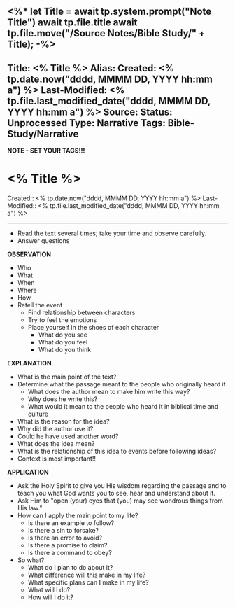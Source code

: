 <%*
let Title = await tp.system.prompt("Note Title")
await tp.file.title
await tp.file.move("/Source Notes/Bible Study/" + Title);
-%>
---
Title: <% Title %>
Alias:
Created: <% tp.date.now("dddd, MMMM DD, YYYY hh:mm a") %>
Last-Modified: <% tp.file.last_modified_date("dddd, MMMM DD, YYYY hh:mm a") %>
Source: 
Status: Unprocessed
Type: Narrative
Tags:  Bible-Study/Narrative
---

**NOTE - SET YOUR TAGS!!!**


# <% Title %>
Created:: <% tp.date.now("dddd, MMMM DD, YYYY hh:mm a") %>
Last-Modified:: <% tp.file.last_modified_date("dddd, MMMM DD, YYYY hh:mm a") %>

---

- Read the text several times; take your time and observe carefully.
- Answer questions

**OBSERVATION**
- Who 
- What
- When
- Where
- How
- Retell the event
	- Find relationship between characters
	- Try to feel the emotions
	- Place yourself in the shoes of each character
		- What do you see
		- What do you feel
		- What do you think

**EXPLANATION**
- What is the main point of the text?
- Determine what the passage meant to the people who originally heard it
	- What does the author mean to make him write this way?
	- Why does he write this?
	- What would it mean to the people who heard it in biblical time and culture
- What is the reason for the idea?
- Why did the author use it?
- Could he have used another word?
- What does the idea mean?
- What is the relationship of this idea to events before following ideas?
- Context is most important!!

**APPLICATION**
- Ask the Holy Spirit to give you His wisdom regarding the passage and to teach you what God wants you to see, hear and understand about it.
- Ask Him to "open (your) eyes that (you) may see wondrous things from His law."
- How can I apply the main point to my life?
	- Is there an example to follow?
	- Is there a sin to forsake?
	- Is there an error to avoid?
	- Is there a promise to claim?
	- Is there a command to obey?
- So what?
	- What do I plan to do about it?
	- What difference will this make in my life?
	- What specific plans can I make in my life?
	- What will I do?
	- How will I do it?